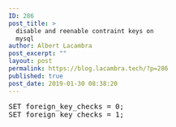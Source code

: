 ```yaml
---
ID: 286
post_title: >
  disable and reenable contraint keys on
  mysql
author: Albert Lacambra
post_excerpt: ""
layout: post
permalink: https://blog.lacambra.tech/?p=286
published: true
post_date: 2019-01-30 08:38:20
---
```

<pre>
SET foreign_key_checks = 0;
SET foreign_key_checks = 1;
</pre>